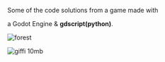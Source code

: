 Some of the code solutions from a game made with

a Godot Engine & <strong>gdscript(python)</strong>.


![forest](https://user-images.githubusercontent.com/99166139/164237981-2defd440-392d-4b0e-85ef-4608f9105f3d.jpg)


![giffi 10mb](https://user-images.githubusercontent.com/99166139/164242985-288a54b9-e50f-4a33-bf5e-8be50a44438b.gif)
